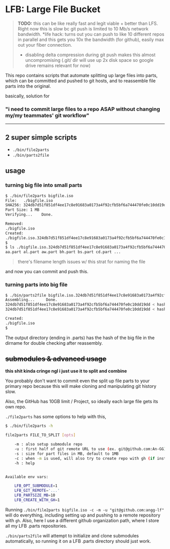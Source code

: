 # LFB: Large File Bucket

> **TODO:** this can be like really fast and legit viable + better than LFS. Right now this is slow bc git push is limited to 10 Mb/s network bandwidth.
> *life hack: turns out you can push to like 10 different repos in parallel and this gets you 10x the bandwidth (for github), easily max out your fiber connection.
>
> + disabling delta compression during git push makes this almost uncompromising (.git/ dir will use up 2x disk space so google drive remains relevant for now)


This repo contains scripts that automate splitting up large files into parts, which can be committed and pushed to git hosts, and to reassemble file parts into the original.

basically, solution for 
 
### **"i need to commit large files to a repo ASAP without changing my/my teammates' git workflow"**

----

## 2 super simple scripts 

- `./bin/file2parts` 
- `./bin/parts2file`

## usage

### turning big file into small parts
```bash
$ ./bin/file2parts bigfile.iso
File:   ./bigfile.iso
SHA256: 324db7d51f851df4ee17c8e91683a0173a4f92cfb5bf6a744470fe0c10dd19dd
Part Size: 1 MB
Verifying...    Done.   

Removed:
./bigfile.iso
Created:
./bigfile.iso.324db7d51f851df4ee17c8e91683a0173a4f92cfb5bf6a744470fe0c10dd19dd.parts
$ 
$ ls ./bigfile.iso.324db7d51f851df4ee17c8e91683a0173a4f92cfb5bf6a744470fe0c10dd19dd.parts
aa.part	al.part	aw.part	bh.part	bs.part	cd.part ...
```
> there's filename length issues w/ this strat for naming the file


and now you can commit and push this.

### turning parts into big file

```bash
$ ./bin/parts2file bigfile.iso.324db7d51f851df4ee17c8e91683a0173a4f92cfb5bf6a744470fe0c10dd19dd.parts 
Assembling...     Done.
324db7d51f851df4ee17c8e91683a0173a4f92cfb5bf6a744470fe0c10dd19dd < hash from filename
324db7d51f851df4ee17c8e91683a0173a4f92cfb5bf6a744470fe0c10dd19dd < hash of newly assembled file

Created:
./bigfile.iso
$ 
```

The output directory (ending in .parts) has the hash of the big file in the dirname for double checking after reassembly. 

## ~~submodules & advanced usage~~ 

**this shit kinda cringe ngl i just use it to split and combine**  

You probably don't want to commit even the split up file parts to your primary repo because this will make cloning and manipulating git history slow.

Also, the GitHub has 10GB limit / Project, so ideally each large file gets its own repo. 

`./file2parts` has some options to help with this, 


```bash
$ ./bin/file2parts -h

file2parts FILE_TO_SPLIT [opts]

	-m : also setup submodule repo
	-u : first half of git remote URL to use (ex. git@github.com:An-GG), default to same as parent
	-s : size for part files in MB, default to 1MB
	-c : when -m is used, will also try to create repo with gh (if installed) and push to remote
	-h : help


Available env vars:

	LFB_OPT_SUBMODULE=1
	LFB_GIT_REMOTE='...'
	LFB_PARTSIZE_MB=10
	LFB_CREATE_WITH_GH=1

```

Running `./bin/file2parts bigfile.iso -c -m -u "git@github.com:angg-lf"` will do everything, including setting up and pushing to a remote repository with `gh`. 
Also, here I use a different github organization path, where I store all my LFB .parts repositories.


`./bin/parts2file` will attempt to initialize and clone submodules automatically, so running it on a LFB .parts directory should just work.
